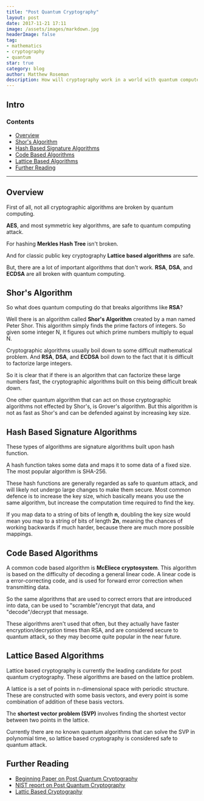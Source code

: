 ```yaml
---
title: "Post Quantum Cryptography"
layout: post
date: 2017-11-21 17:11
image: /assets/images/markdown.jpg
headerImage: false
tag:
- mathematics
- cryptography
- quantum
star: true
category: blog
author: Matthew Roseman
description: How will cryptography work in a world with quantum computers
---
```


## Intro

### Contents
- [Overview](#overview)
- [Shor's Algorithm](#shors-algorithm)
- [Hash Based Signature Algorithms](#hash-based-signature-algorithms)
- [Code Based Algorithms](#code-based-algorithms)
- [Lattice Based Algorithms](#lattice-based-algorithms)
- [Further Reading](#further-reading)

---

## Overview

First of all, not all cryptographic algorithms are broken by quantum computing.

**AES**, and most symmetric key algorithms, are safe to quantum computing attack.

For hashing **Merkles Hash Tree** isn't broken.

And for classic public key cryptography **Lattice based algorithms** are safe.

But, there are a lot of important algorithms that don't work. **RSA**, **DSA**, and 
**ECDSA** are all broken with quantum computing.

## Shor's Algorithm

So what does quantum computing do that breaks algorithms like **RSA**?

Well there is an algorithm called **Shor's Algorithm** created by a man named
Peter Shor. This algorithm simply finds the prime factors of integers. So 
given some integer N, it figures out which prime numbers multiply to equal N.

Cryptographic algorithms usually boil down to some difficult mathematical problem.
And **RSA**, **DSA**, and **ECDSA** boil down to the fact that it is difficult to factorize
large integers.

So it is clear that if there is an algorithm that can factorize these large numbers
fast, the cryptographic algorithms built on this being difficult break down.

One other quantum algorithm that can act on those cryptographic algorithms not effected
by Shor's, is Grover's algorithm. But this algorithm is not as fast as Shor's and can be
defended against by increasing key size.

## Hash Based Signature Algorithms

These types of algorithms are signature algorithms built upon hash function.

A hash function takes some data and maps it to some data of a fixed size. The most popular
algorithm is SHA-256.

These hash functions are generally regarded as safe to quantum attack, and will likely
not undergo large changes to make them secure. Most common defence is to increase the key
size, which basically means you use the same algorithm, but increase the computation time
required to find the key.

If you map data to a string of bits of length **n**, doubling the key size would mean you
map to a string of bits of length **2n**, meaning the chances of working backwards if much
harder, because there are much more possible mappings.

## Code Based Algorithms

A common code based algorithm is **McEliece cryptosystem**. This algorithm is based on the 
difficulty of decoding a general linear code. A linear code is a error-correcting code, and
is used for forward error correction when transmitting data.

So the same algorithms that are used to correct errors that are introduced into data, can be
used to "scramble"/encrypt that data, and "decode"/decrypt that message.

These algorithms aren't used that often, but they actually have faster encryption/decryption
times than RSA, and are considered secure to quantum attack, so they may become quite popular
in the near future.

## Lattice Based Algorithms

Lattice based cryptography is currently the leading candidate for post quantum cryptography.
These algorithms are based on the lattice problem.

A lattice is a set of points in n-dimensional space with periodic structure. These are
constructed with some basis vectors, and every point is some combination of addition of
these basis vectors.

The **shortest vector problem (SVP)** involves finding the shortest vector between two points 
in the lattice.

Currently there are no known quantum algorithms that can solve the SVP in polynomial time,
so lattice based cryptography is considered safe to quantum attack.

## Further Reading

- [Beginning Paper on Post Quantum Cryptography](https://pqcrypto.org/www.springer.com/cda/content/document/cda_downloaddocument/9783540887010-c1.pdf)
- [NIST report on Post Quantum Cryptography](http://nvlpubs.nist.gov/nistpubs/ir/2016/NIST.IR.8105.pdf)
- [Lattic Based Cryptography](https://hal.inria.fr/hal-00828034/document)
